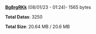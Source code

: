 [**Bg8rgRKk**](/data/Bg8rgRKk.txt) (08/01/23 - 01:24)- 1565 bytes

**Total Datas**: 3250

**Total Size**: 20.64 MB / 20.6 MB